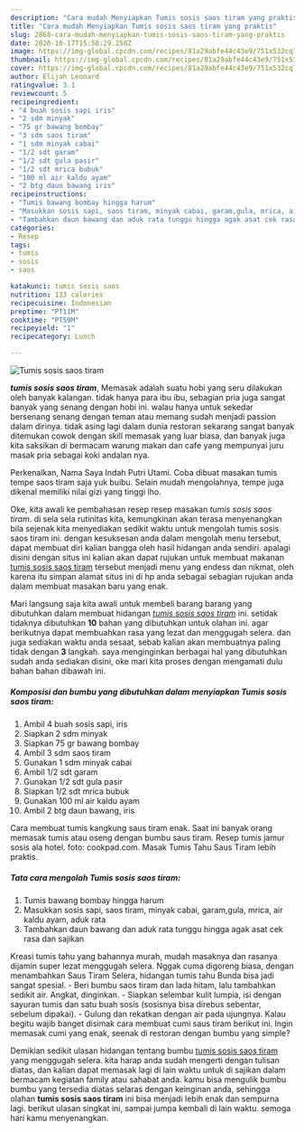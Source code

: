 ```yaml
---
description: "Cara mudah Menyiapkan Tumis sosis saos tiram yang praktis"
title: "Cara mudah Menyiapkan Tumis sosis saos tiram yang praktis"
slug: 2868-cara-mudah-menyiapkan-tumis-sosis-saos-tiram-yang-praktis
date: 2020-10-17T15:58:29.258Z
image: https://img-global.cpcdn.com/recipes/81a29abfe44c43e9/751x532cq70/tumis-sosis-saos-tiram-foto-resep-utama.jpg
thumbnail: https://img-global.cpcdn.com/recipes/81a29abfe44c43e9/751x532cq70/tumis-sosis-saos-tiram-foto-resep-utama.jpg
cover: https://img-global.cpcdn.com/recipes/81a29abfe44c43e9/751x532cq70/tumis-sosis-saos-tiram-foto-resep-utama.jpg
author: Elijah Leonard
ratingvalue: 3.1
reviewcount: 5
recipeingredient:
- "4 buah sosis sapi iris"
- "2 sdm minyak"
- "75 gr bawang bombay"
- "3 sdm saos tiram"
- "1 sdm minyak cabai"
- "1/2 sdt garam"
- "1/2 sdt gula pasir"
- "1/2 sdt mrica bubuk"
- "100 ml air kaldu ayam"
- "2 btg daun bawang iris"
recipeinstructions:
- "Tumis bawang bombay hingga harum"
- "Masukkan sosis sapi, saos tiram, minyak cabai, garam,gula, mrica, air kaldu ayam, aduk rata"
- "Tambahkan daun bawang dan aduk rata tunggu hingga agak asat cek rasa dan sajikan"
categories:
- Resep
tags:
- tumis
- sosis
- saos

katakunci: tumis sosis saos 
nutrition: 133 calories
recipecuisine: Indonesian
preptime: "PT11M"
cooktime: "PT59M"
recipeyield: "1"
recipecategory: Lunch

---
```



![Tumis sosis saos tiram](https://img-global.cpcdn.com/recipes/81a29abfe44c43e9/751x532cq70/tumis-sosis-saos-tiram-foto-resep-utama.jpg)

<b><i>tumis sosis saos tiram</i></b>, Memasak adalah suatu hobi yang seru dilakukan oleh banyak kalangan. tidak hanya para ibu ibu, sebagian pria juga sangat banyak yang senang dengan hobi ini. walau hanya untuk sekedar bersenang senang dengan teman atau memang sudah menjadi passion dalam dirinya. tidak asing lagi dalam dunia restoran sekarang sangat banyak ditemukan cowok dengan skill memasak yang luar biasa, dan banyak juga kita saksikan di bermacam warung makan dan cafe yang mempunyai juru masak pria sebagai koki andalan nya.

Perkenalkan, Nama Saya Indah Putri Utami. Coba dibuat masakan tumis tempe saos tiram saja yuk buibu. Selain mudah mengolahnya, tempe juga dikenal memiliki nilai gizi yang tinggi lho.

Oke, kita awali ke pembahasan resep resep masakan <i>tumis sosis saos tiram</i>. di sela sela rutinitas kita, kemungkinan akan terasa menyenangkan bila sejenak kita menyediakan sedikit waktu untuk mengolah tumis sosis saos tiram ini. dengan kesuksesan anda dalam mengolah menu tersebut, dapat membuat diri kalian bangga oleh hasil hidangan anda sendiri. apalagi disini dengan situs ini kalian akan dapat rujukan untuk membuat makanan <u>tumis sosis saos tiram</u> tersebut menjadi menu yang endess dan nikmat, oleh karena itu simpan alamat situs ini di hp anda sebagai sebagian rujukan anda dalam membuat masakan baru yang enak.


Mari langsung saja kita awali untuk membeli barang barang yang dibutuhkan dalam membuat hidangan <u><i>tumis sosis saos tiram</i></u> ini. setidak tidaknya dibutuhkan <b>10</b> bahan yang dibutuhkan untuk olahan ini. agar berikutnya dapat membuahkan rasa yang lezat dan menggugah selera. dan juga sediakan waktu anda sesaat, sebab kalian akan membuatnya paling tidak dengan <b>3</b> langkah. saya menginginkan berbagai hal yang dibutuhkan sudah anda sediakan disini, oke mari kita proses dengan mengamati dulu bahan bahan dibawah ini.

<!--inarticleads1-->

##### Komposisi dan bumbu yang dibutuhkan dalam menyiapkan Tumis sosis saos tiram:

1. Ambil 4 buah sosis sapi, iris
1. Siapkan 2 sdm minyak
1. Siapkan 75 gr bawang bombay
1. Ambil 3 sdm saos tiram
1. Gunakan 1 sdm minyak cabai
1. Ambil 1/2 sdt garam
1. Gunakan 1/2 sdt gula pasir
1. Siapkan 1/2 sdt mrica bubuk
1. Gunakan 100 ml air kaldu ayam
1. Ambil 2 btg daun bawang, iris


Cara membuat tumis kangkung saus tiram enak. Saat ini banyak orang memasak tumis atau oseng dengan bumbu saus tiram. Resep tumis jamur sosis ala hotel. foto: cookpad.com. Masak Tumis Tahu Saus Tiram lebih praktis. 

<!--inarticleads2-->

##### Tata cara mengolah Tumis sosis saos tiram:

1. Tumis bawang bombay hingga harum
1. Masukkan sosis sapi, saos tiram, minyak cabai, garam,gula, mrica, air kaldu ayam, aduk rata
1. Tambahkan daun bawang dan aduk rata tunggu hingga agak asat cek rasa dan sajikan


Kreasi tumis tahu yang bahannya murah, mudah masaknya dan rasanya dijamin super lezat menggugah selera. Nggak cuma digoreng biasa, dengan menambahkan Saus Tiram Selera, hidangan tumis tahu Bunda bisa jadi sangat spesial. - Beri bumbu saos tiram dan lada hitam, lalu tambahkan sedikit air. Angkat, dinginkan. - Siapkan selembar kulit lumpia, isi dengan sayuran tumis dan satu buah sosis (sosisnya bisa direbus sebentar, sebelum dipakai). - Gulung dan rekatkan dengan air pada ujungnya. Kalau begitu wajib banget disimak cara membuat cumi saus tiram berikut ini. Ingin memasak cumi yang enak, seenak di restoran dengan bumbu yang simple? 

Demikian sedikit ulasan hidangan tentang bumbu <u>tumis sosis saos tiram</u> yang menggugah selera. kita harap anda sudah mengerti dengan tulisan diatas, dan kalian dapat memasak lagi di lain waktu untuk di sajikan dalam bermacam kegiatan family atau sahabat anda. kamu bisa mengulik bumbu bumbu yang tersedia diatas selaras dengan keinginan anda, sehingga olahan <b>tumis sosis saos tiram</b> ini bisa menjadi lebih enak dan sempurna lagi. berikut ulasan singkat ini, sampai jumpa kembali di lain waktu. semoga hari kamu menyenangkan.
